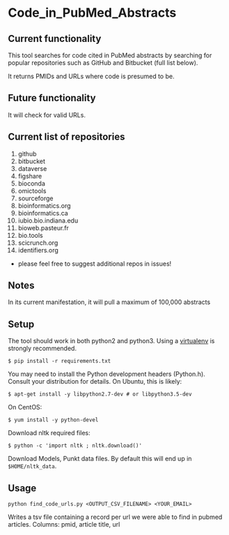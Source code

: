 # Code_in_PubMed_Abstracts

## Current functionality

This tool searches for code cited in PubMed abstracts by searching for popular repositories such as GitHub and Bitbucket (full list below).  

It returns PMIDs and URLs where code is presumed to be.  

## Future functionality

It will check for valid URLs.  

## Current list of repositories

1. github
2. bitbucket
3. dataverse
4. figshare
5. bioconda
6. omictools
7. sourceforge
8. bioinformatics.org
9. bioinformatics.ca
10. iubio.bio.indiana.edu
11. bioweb.pasteur.fr
12. bio.tools
13. scicrunch.org
14. identifiers.org

* please feel free to suggest additional repos in issues!

## Notes

In its current manifestation, it will pull a maximum of 100,000 abstracts


## Setup
The tool should work in both python2 and python3. Using a [virtualenv](https://www.dabapps.com/blog/introduction-to-pip-and-virtualenv-python/) is strongly recommended.

```
$ pip install -r requirements.txt
```

You may need to install the Python development headers (Python.h). 
Consult your distribution for details. On Ubuntu, this is likely:

```
$ apt-get install -y libpython2.7-dev # or libpython3.5-dev 
```

On CentOS: 

```
$ yum install -y python-devel
```

Download nltk required files:

```
$ python -c 'import nltk ; nltk.download()'
```

Download Models, Punkt data files. By default this will end up in `$HOME/nltk_data`.

## Usage
```
python find_code_urls.py <OUTPUT_CSV_FILENAME> <YOUR_EMAIL>
```
Writes a tsv file containing a record per url we were able to find in pubmed articles.
Columns: pmid, article title, url

